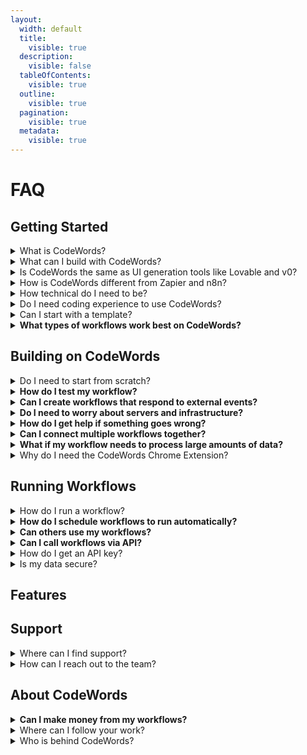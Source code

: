 ```yaml
---
layout:
  width: default
  title:
    visible: true
  description:
    visible: false
  tableOfContents:
    visible: true
  outline:
    visible: true
  pagination:
    visible: true
  metadata:
    visible: true
---
```


# FAQ

## Getting Started

<details>

<summary>What is CodeWords?</summary>

CodeWords is an AI-powered platform that enables builders of any technical ability to create automations by chatting with AI with no setup or configuration required.

</details>

<details>

<summary>What can I build with CodeWords?</summary>

CodeWords lets you build powerful automations and workflows that integrate with 2,700+ tools including LinkedIn, Google Workspace, Slack, GitHub, and more. From simple data processing tasks to complex AI-powered research pipelines, monitoring systems, and multi-step business process automations.\
\
Each service automatically gets a professional web interface and API endpoint, making it easy for users to interact with your workflows through forms, file uploads, and rich output displays.

</details>

<details>

<summary>Is CodeWords the same as UI generation tools like Lovable and v0?</summary>

No. CodeWords is designed to build automations and back-end workflows.

</details>

<details>

<summary>How is CodeWords different from Zapier and n8n?</summary>

CodeWords is chat-first, enabling users to go from an idea to an automation in minutes without having to get familiar with drag-and-drop interfaces and set up access and permissions.

</details>

<details>

<summary>How technical do I need to be?</summary>

CodeWords handles all the complex infrastructure and setup – servers, scaling, security, setup, UI generation – such that all you need is your domain expertise and business logic.

</details>

<details>

<summary>Do I need coding experience to use CodeWords?</summary>

No. CodeWords is for builders of all technical ability. All you need to start with is an idea of a process you'd like to automate.

</details>

<details>

<summary>Can I start with a template?</summary>

Absolutely. Editing a template is the fastest way to get started. Check out the template gallery [here](https://codewords.agemo.ai/template-gallery) and pick a template to customize with the chat.

</details>

<details>

<summary><strong>What types of workflows work best on CodeWords?</strong></summary>

Data processing, social media automation, email workflows, research pipelines, monitoring systems, content generation, lead enrichment, and any business process that benefits from automation and AI integration.

</details>

## Building on CodeWords

<details>

<summary>Do I need to start from scratch?</summary>

No. CodeWords provides 100+ pre-build templates you can customize. You can choose from options like Linkedin enrichers, sentiment analyzers, or email automation.

</details>

<details>

<summary><strong>How do I test my workflow?</strong></summary>

Use the built-in testing interface to run your workflow with real inputs. View detailed logs to debug any issues.

</details>

<details>

<summary><strong>Can I create workflows that respond to external events?</strong></summary>

Yes. Set up triggers for email arrivals, Slack messages, webhook events, form submissions, or schedule-based activations. Your workflows can react automatically to external events.

</details>

<details>

<summary><strong>Do I need to worry about servers and infrastructure?</strong></summary>

No! CodeWords handles all infrastructure automatically. Your workflows run on-demand in secure, isolated environments. No server management, scaling concerns, or maintenance required.

</details>

<details>

<summary><strong>How do I get help if something goes wrong?</strong></summary>

CodeWords provides detailed execution logs and error messages through the interface. Use the built-in support chat for technical help, or browse the extensive template library for examples and patterns.

</details>

<details>

<summary><strong>Can I connect multiple workflows together?</strong></summary>

Yes! Workflows can call other workflows, creating complex multi-step automations. Build modular components that work together for sophisticated business processes and data pipelines.

</details>

<details>

<summary><strong>What if my workflow needs to process large amounts of data?</strong></summary>

CodeWords automatically handles scaling and timeout management. For long-running tasks, the platform provides real-time progress updates and background processing to handle large datasets efficiently.

</details>

<details>

<summary>Why do I need the CodeWords Chrome Extension?</summary>



</details>

## Running Workflows

<details>

<summary>How do I run a workflow?</summary>

Three ways:&#x20;

* Through an automatically generated custom UI available at `codewords.agemo.ai/run/{service_id}`
* On a [schedule](../fundamentals/codewords-101/schedules-and-triggers.md) or with a trigger

- via [API calls](../fundamentals/codewords-101/embed-codewords-workflow.md)

</details>

<details>

<summary><strong>How do I schedule workflows to run automatically?</strong></summary>

You can configure this after successfully building your workflow.

</details>

<details>

<summary><strong>Can others use my workflows?</strong> </summary>

Yes, you can share workflows as private (you only), public (anyone can use), or templates (others can copy and modify). Each gets a permanent URL.

</details>

<details>

<summary><strong>Can I call workflows via API?</strong> </summary>

Yes, every deployed workflow gets an API endpoint at https://runtime.codewords.ai/run/{service\_id} for programmatic access from external systems.

</details>

<details>

<summary>How do I get an API key?</summary>

Visit your account page [here](https://codewords.agemo.ai/account/keys) to generate API keys.

</details>

<details>

<summary>Is my data secure?</summary>

Yes, CodeWords uses secure environment variables for API keys and runs workflows in isolated sandboxes. Data is encrypted and each execution is completely isolated.

</details>

## Features

## Support

<details>

<summary>Where can I find support?</summary>

To get direct support from the team and the community, join our [Discord](https://discord.codewords.ai) channel.

Our official documentation is at [docs.codewords.ai](https://docs.codewords.ai/). You can also find video tutorials on our Youtube channel at [@codewordsai](https://www.youtube.com/@codewordsai).

</details>

<details>

<summary>How can I reach out to the team?</summary>

You can find us on [Discord](https://discord.codewords.ai) or you can email us at support@codewords.ai

</details>

## About CodeWords

<details>

<summary><strong>Can I make money from my workflows?</strong></summary>

You can build custom automation solutions for clients using CodeWords as your platform. Our CodeWords creator program is also coming soon. More info [here](https://www.notion.so/agemo/CodeWords-Champions-2632b520705580e692f6fa8eb0528cd1?source=copy_link).

</details>

<details>

<summary>Where can I follow your work?</summary>

Check out the Agemo [blog](https://agemo.ai/blog) where we document our research, engineering and product work. Follow on [LinkedIn](https://linkedin.com/showcase/codewordsai) and [X](https://x.com/codewordsai) if you don't want to miss any updates.

</details>

<details>

<summary>Who is behind CodeWords?</summary>

[Agemo](https://agemo.ai/).

</details>
